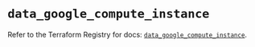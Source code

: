 # `data_google_compute_instance`

Refer to the Terraform Registry for docs: [`data_google_compute_instance`](https://registry.terraform.io/providers/hashicorp/google/6.25.0/docs/data-sources/compute_instance).
